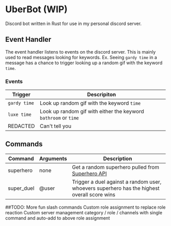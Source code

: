 # UberBot (WIP)
Discord bot written in Rust for use in my personal discord server.

## Event Handler
The event handler listens to events on the discord server. This is mainly used to read messages looking for keywords.
Ex. Seeing `gardy time` in a message has a chance to trigger looking up a random gif with the keyword `time`.

### Events
| Trigger | Descripiton |
| -----------|-----------|
| `gardy time` | Look up random gif with the keyword `time` |
| `luxe time` | Look up random gif with either the keyword `bathroom` or `time`|
| REDACTED | Can't tell you | 

## Commands
| Command | Arguments | Description |
|---------|-----------|-------------|
| superhero | none | Get a random superhero pulled from [Superhero API](https://superheroapi.com/) |
| super_duel | @user | Trigger a duel against a random user, whoevers superhero has the highest overall score wins |

##TODO:
More fun slash commands
Custom role assignment to replace role reaction
Custom server management category / role / channels with single command and auto-add to above role assignment
